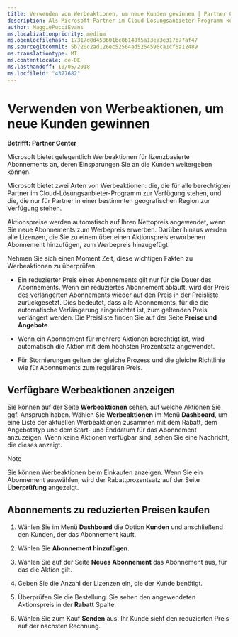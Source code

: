 ```yaml
---
title: Verwenden von Werbeaktionen, um neue Kunden gewinnen | Partner Center
description: Als Microsoft-Partner im Cloud-Lösungsanbieter-Programm können Sie Abonnements zu Aktionspreisen erwerben und die Einsparungen an die Kunden weitergeben.
author: MaggiePucciEvans
ms.localizationpriority: medium
ms.openlocfilehash: 17317d8d458601bc8b148f5a13ea3e317b77af47
ms.sourcegitcommit: 5b720c2ad126ec52564ad5264596ca1cf6a12489
ms.translationtype: MT
ms.contentlocale: de-DE
ms.lasthandoff: 10/05/2018
ms.locfileid: "4377682"
---
```

# <a name="use-promotions-to-attract-new-customers"></a>Verwenden von Werbeaktionen, um neue Kunden gewinnen  

**Betrifft: Partner Center**

<!--[FWLink: https://go.microsoft.com/fwlink/?linkid=852469]-->

Microsoft bietet gelegentlich Werbeaktionen für lizenzbasierte Abonnements an, deren Einsparungen Sie an die Kunden weitergeben können. 

Microsoft bietet zwei Arten von Werbeaktionen: die, die für alle berechtigten Partner im Cloud-Lösungsanbieter-Programm zur Verfügung stehen, und die, die nur für Partner in einer bestimmten geografischen Region zur Verfügung stehen.

Aktionspreise werden automatisch auf Ihren Nettopreis angewendet, wenn Sie neue Abonnements zum Werbepreis erwerben. Darüber hinaus werden alle Lizenzen, die Sie zu einem über einen Aktionspreis erworbenen Abonnement hinzufügen, zum Werbepreis hinzugefügt. 

Nehmen Sie sich einen Moment Zeit, diese wichtigen Fakten zu Werbeaktionen zu überprüfen:

-   Ein reduzierter Preis eines Abonnements gilt nur für die Dauer des Abonnements. Wenn ein reduziertes Abonnement abläuft, wird der Preis des verlängerten Abonnements wieder auf den Preis in der Preisliste zurückgesetzt. Dies bedeutet, dass alle Abonnements, für die die automatische Verlängerung eingerichtet ist, zum geltenden Preis verlängert werden. Die Preisliste finden Sie auf der Seite **Preise und Angebote**. 

-   Wenn ein Abonnement für mehrere Aktionen berechtigt ist, wird automatisch die Aktion mit dem höchsten Prozentsatz angewendet.

-   Für Stornierungen gelten der gleiche Prozess und die gleiche Richtlinie wie für Abonnements zum regulären Preis.

## <a name="see-available-promotions"></a>Verfügbare Werbeaktionen anzeigen

Sie können auf der Seite **Werbeaktionen** sehen, auf welche Aktionen Sie ggf. Anspruch haben. Wählen Sie **Werbeaktionen** im Menü **Dashboard**, um eine Liste der aktuellen Werbeaktionen zusammen mit dem Rabatt, dem Angebotstyp und dem Start- und Enddatum für das Abonnement anzuzeigen. Wenn keine Aktionen verfügbar sind, sehen Sie eine Nachricht, die dieses anzeigt. 

> [!NOTE]  
> Sie können Werbeaktionen beim Einkaufen anzeigen. Wenn Sie ein Abonnement auswählen, wird der Rabattprozentsatz auf der Seite **Überprüfung** angezeigt.

## <a name="purchase-subscriptions-at-promotion-prices"></a>Abonnements zu reduzierten Preisen kaufen

1. Wählen Sie im Menü **Dashboard** die Option **Kunden** und anschließend den Kunden, der das Abonnement kauft. 

2. Wählen Sie **Abonnement hinzufügen**.

3. Wählen Sie auf der Seite **Neues Abonnement** das Abonnement aus, für das die Aktion gilt.

4. Geben Sie die Anzahl der Lizenzen ein, die der Kunde benötigt. 

5. Überprüfen Sie die Bestellung. Sie sehen den angewendeten Aktionspreis in der **Rabatt** Spalte.  

6.  Wählen Sie zum Kauf **Senden** aus. Ihr Kunde sieht den reduzierten Preis auf der nächsten Rechnung.  



